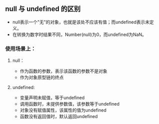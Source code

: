 ## null 与 undefined 的区别

+ null表示一个"无"的对象，也就是该处不应该有值；而undefined表示未定义。
+ 在转换为数字时结果不同，Number(null)为0，而undefined为NaN。

### 使用场景上：
1. null：
   + 作为函数的参数，表示该函数的参数不是对象
   + 作为对象原型链的终点

2. undefined:

   + 变量声明未赋值，等于undefined
   + 调用函数时，未提供参数值，该参数等于undefined
   + 对象没有赋值属性，该属性的值为undefined
   + 函数没有返回值时，默认返回undefined